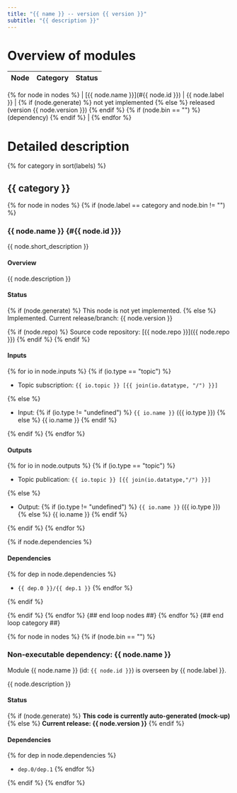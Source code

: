```yaml
---
title: "{{ name }} -- version {{ version }}"
subtitle: "{{ description }}"
---
```



# Overview of modules

| **Node** | **Category** | **Status** |
|----------|-------------|------------|
{% for node in nodes %}
| [{{ node.name }}](#{{ node.id }}) | {{ node.label }} | {% if (node.generate) %} not yet implemented {% else %} released (version {{ node.version }}) {% endif %} {% if (node.bin == "") %} (dependency) {% endif %} |
{% endfor %}

# Detailed description


{% for category in sort(labels) %}


## {{ category }}

{% for node in nodes %}
{% if (node.label == category and node.bin != "") %}


### {{ node.name }} {#{{ node.id }}}

{{ node.short_description }}

#### Overview

{{ node.description }}

#### Status

{% if (node.generate) %} This node is not yet implemented.
{% else %}
Implemented. Current release/branch: {{ node.version }}

{% if (node.repo) %}
Source code repository: [{{ node.repo }}]({{ node.repo }})
{% endif %}
{% endif %}


#### Inputs

{% for io in node.inputs %}
{% if (io.type == "topic") %}
 - Topic subscription: `{{ io.topic }} [{{ join(io.datatype, "/") }}]`

{% else %}
 - Input: {% if (io.type != "undefined") %} `{{ io.name }}` ({{ io.type }}) {% else %} {{ io.name }} {% endif %}

{% endif %}
{% endfor %}

#### Outputs

{% for io in node.outputs %}
{% if (io.type == "topic") %}
 - Topic publication: `{{ io.topic }} [{{ join(io.datatype,"/") }}]`

{% else %}
 - Output: {% if (io.type != "undefined") %} `{{ io.name }}` ({{ io.type }}) {% else %} {{ io.name }} {% endif %}

{% endif %}
{% endfor %}

{% if node.dependencies %}
#### Dependencies

{% for dep in node.dependencies %}
- `{{ dep.0 }}/{{ dep.1 }}`
{% endfor %}

{% endif %}

{% endif %}
{% endfor %} {## end loop nodes ##}
{% endfor %} {## end loop category ##}

{% for node in nodes %}
{% if (node.bin == "") %}

### Non-executable dependency: {{ node.name }}

Module {{ node.name }} (id: `{{ node.id }}`) is overseen by {{ node.label }}.

{{ node.description }}


#### Status

{% if (node.generate) %} **This code is currently auto-generated (mock-up)** {% else %} **Current release: {{ node.version }}** {% endif %}


#### Dependencies

{% for dep in node.dependencies %}
- `dep.0/dep.1`
{% endfor %}



{% endif %}
{% endfor %}


